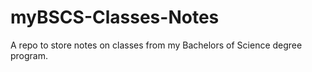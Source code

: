 # myBSCS-Classes-Notes
A repo to store notes on classes from my Bachelors of Science degree program.
